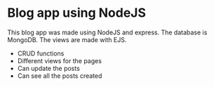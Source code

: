 # Blog app using NodeJS

This blog app was made using NodeJS and express.
The database is MongoDB.
The views are made with EJS.

* CRUD functions
* Different views for the pages
* Can update the posts
* Can see all the posts created